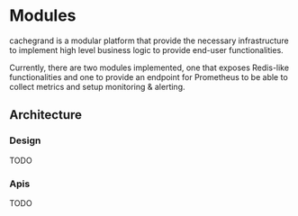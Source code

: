 Modules
=======

cachegrand is a modular platform that provide the necessary infrastructure to implement high level business logic to
provide end-user functionalities.

Currently, there are two modules implemented, one that exposes Redis-like functionalities and one to provide an endpoint
for Prometheus to be able to collect metrics and setup monitoring & alerting.

## Architecture

### Design

TODO

### Apis

TODO
